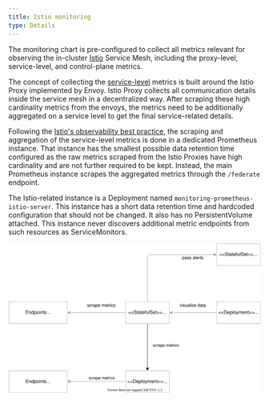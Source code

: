 ```yaml
---
title: Istio monitoring
type: Details
---
```


The monitoring chart is pre-configured to collect all metrics relevant for observing the in-cluster [Istio](https://istio.io/latest/docs/concepts/observability/) Service Mesh, including the proxy-level, service-level, and control-plane metrics.

The concept of collecting the [service-level](https://istio.io/latest/docs/concepts/observability/#service-level-metrics) metrics is built around the Istio Proxy implemented by Envoy. Istio Proxy collects all communication details inside the service mesh in a decentralized way. After scraping these high cardinality metrics from the envoys, the metrics need to be additionally aggregated on a service level to get the final service-related details.

Following the [Istio's observability best practice](https://istio.io/latest/docs/ops/best-practices/observability/), the scraping and aggregation of the service-level metrics is done in a dedicated Prometheus instance. That instance has the smallest possible data retention time configured as the raw metrics scraped from the Istio Proxies have high cardinality and are not further required to be kept. Instead, the main Prometheus instance scrapes the aggregated metrics through the `/federate` endpoint.

The Istio-related instance is a Deployment named `monitoring-prometheus-istio-server`. This instance has a short data retention time and hardcoded configuration that should not be changed. It also has no PersistentVolume attached. This instance never discovers additional metric endpoints from such resources as ServiceMonitors.

![Istio Monitoring](./assets/monitoring-istio.svg)
